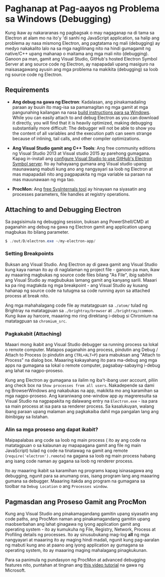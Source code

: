 # Paghanap at Pag-aayos ng Problema sa Windows (Debugging)

Kung ikaw ay nakararanas ng pagbagsak o may nagaganap na di tama sa Electron at alam mo na ito'y 'di sanhi ng JavaScript application, sa halip ang problema ay nasa mismong Electron, ang pagtatama ng mali (debugging) ay medyo nakakalito lalo na sa mga naglilinang nito na hindi gumagamit ng native/C++ upang mahanap o maitama ang mga mali nito (debugging). Ganoon pa man, gamit ang Visual Studio, GitHub's hosted Electron Symbol Server at ang source code ng Electron, ay napapadali upang masiguro na maisasagawang ayusin ang mga problema na makikita (debugging) sa loob ng source code ng Electron.

## Requirements

* **Ang debug na gawa ng Electron**: Kadalasan, ang pinakamadaling paraan ay buuin ito mag-isa sa pamamagitan ng mga gamit at mga pangunahing kailangan na nasa [build instructions para sa Windows](build-instructions-windows.md). While you can easily attach to and debug Electron as you can download it directly, you will find that it is heavily optimized, making debugging substantially more difficult: The debugger will not be able to show you the content of all variables and the execution path can seem strange because of inlining, tail calls, and other compiler optimizations.

* **Ang Visual Studio gamit ang C++ Tools**: Ang free community editions ng Visual Studio 2013 at Visual studio 2015 ay parehong gumagana. Kapag in-install ang [configure Visual Studio to use GitHub's Electron Symbol server](setting-up-symbol-server.md). Ito ay hahayaang gumana ang Visual studio upang maunawaang mabuti kung ano ang nangyayari sa loob ng Electron at mas mapapadali nito ang pagpapakita ng mga variable sa paraan na mas mauunawaan ng mga tao.

* **ProcMon**: Ang [free SysInternals tool](https://technet.microsoft.com/en-us/sysinternals/processmonitor.aspx) ay hinayaan na siyasatin ang processes parameters, file handles at registry operations.

## Attaching to and Debugging Electron

Sa pagsisimula ng debugging session, buksan ang PowerShell/CMD at paganahin ang debug na gawa ng Electron gamit ang application upang magbukas ito bilang parameter.

```powershell
$ ./out/D/electron.exe ~/my-electron-app/
```

### Setting Breakpoints

Buksan ang Visual Studio. Ang Electron ay di gawa gamit ang Visual Studio kung kaya naman ito ay di naglalaman ng project file - ganoon pa man, ikaw ay maaaring magbukas ng source code files bilang "As File", ibig sabihin ang Visual Studio ay magbubukas lamang gamit ang kanyang sarili. Maaari ka pa ring magtakda ng mga breakpoint - ang Visual Studio ay kusang hahanap ng source code na tutugma sa code running ayon sa attached process at break nito.

Ang mga mahahalagang code file ay matatagpuan sa `./atom/` tulad ng Brightray na matatagpuan sa `./brightray/browser` at `./brightray/common`. Kung ikaw ay harcore, maaaring mo ring direktang i-debug si Chromium na matatagpuan sa `chromium_src`.

### Pagkakabit (Attaching)

Maaari mong ikabit ang Visual Studio debugger sa running process sa lokal o remote computer. Matapos paganahin ang process, pindutin ang Debug / Attach to Process (o pindutin ang `CTRL+ALT+P`) para mabuksan ang "Attach to Process" na dialog box. Maaaring kakayahang ito para ma-debug ang mga apps na gumagana sa lokal o remote computer, pagsabay-sabaying i-debug ang lahat na nagpo-proseso.

Kung ang Electron ay gumagana sa ilalim ng iba't-ibang user account, piliin ang check box na `Show processes from all users`. Nakadepende sa dami ng BrowserWindows ang nakabukas na app, makikita mo ang karamihan sa mga nagpo-proseso. Ang karaniwang one-window app ay magreresulta sa Visual Studio na nagpapakita ng dalawang entry na `Electron.exe` - isa para sa main process at isa para sa renderer process. Sa kasalukuyan, walang ibang paraan upang malaman ang pagkakaiba dahil mga pangalan lang ang ibinibigay sa listahan.

### Alin sa mga proseso ang dapat ikabit?

Maipapalabas ang code sa loob ng main process ( ito ay ang code na matatagpuan o sa kalaunan ay mapapagana gamit ang file ng main JavaScript) tulad ng code na tinatawag na gamit ang remote (`require('electron').remote`) na gagana sa loob ng main process habang ang isang code naman ay gagana sa loob ng renderer process.

Ito ay maaaring ikabit sa karamihan ng programs kapag isinasagawa ang debugging, ngunit para sa anumang oras, isang program lang ang maaaring gumana sa debugger. Maaaring itakda ang program na gumagana sa toolbar na `Debug Location` o ang `Processes window`.

## Pagmasdan ang Proseso Gamit ang ProcMon

Kung ang Visual Studio ang pinakamagandang gamitin upang siyasatin ang code paths, ang ProcMon naman ang pinakamagandang gamitin upang maobserbahan ang lahat ginagawa ng iyong application gamit ang operating system - ito ay kumukuha ng File, Registry, Network, Process at Profiling details ng processes. Ito ay sinusubukang mag-log **all** ng mga nangyayari at maaaring ito ay maging hindi madali, ngunit kung pag-aaralan ng mabuti kung ano at paano ang iyong application ay gumagana sa operating system, ito ay maaaring maging mahalagang pinagkukunan.

Para sa panimula ng pundasyon ng ProcMon at advanced debugging features nito, puntahan at tingnan ang [this video tutorial](https://channel9.msdn.com/shows/defrag-tools/defrag-tools-4-process-monitor) na gawa ng Microsoft.